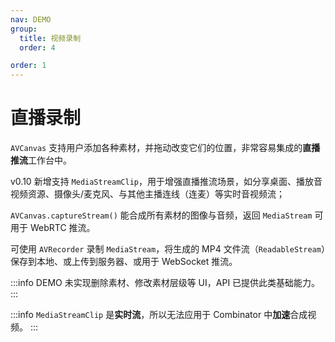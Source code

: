 ```yaml
---
nav: DEMO
group:
  title: 视频录制
  order: 4

order: 1
---
```


# 直播录制

`AVCanvas` 支持用户添加各种素材，并拖动改变它们的位置，非常容易集成的**直播推流**工作台中。

v0.10 新增支持 `MediaStreamClip`，用于增强直播推流场景，如分享桌面、播放音视频资源、摄像头/麦克风、与其他主播连线（连麦）等实时音视频流；

`AVCanvas.captureStream()` 能合成所有素材的图像与音频，返回 `MediaStream` 可用于 WebRTC 推流。

可使用 `AVRecorder` 录制 `MediaStream`，将生成的 MP4 文件流（`ReadableStream`）保存到本地、或上传到服务器、或用于 WebSocket 推流。

<code src="./4_2_1-recorder-avcanvas.tsx"></code>

:::info
DEMO 未实现删除素材、修改素材层级等 UI，API 已提供此类基础能力。
:::

:::info
`MediaStreamClip` 是**实时流**，所以无法应用于 Combinator 中**加速**合成视频。
:::
